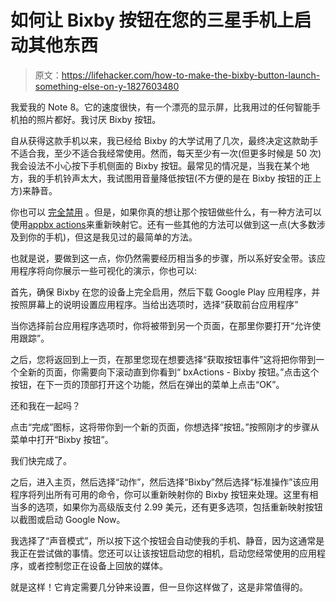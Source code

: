# 如何让 Bixby 按钮在您的三星手机上启动其他东西

> 原文：<https://lifehacker.com/how-to-make-the-bixby-button-launch-something-else-on-y-1827603480>

我爱我的 Note 8。它的速度很快，有一个漂亮的显示屏，比我用过的任何智能手机拍的照片都好。我讨厌 Bixby 按钮。



自从获得这款手机以来，我已经给 Bixby 的大学试用了几次，最终决定这款助手不适合我，至少不适合我经常使用。然而，每天至少有一次(但更多时候是 50 次)我会设法不小心按下手机侧面的 Bixby 按钮。最常见的情况是，当我在某个地方，我的手机铃声太大，我试图用音量降低按钮(不方便的是在 Bixby 按钮的正上方)来静音。

你也可以 [完全禁用](https://lifehacker.com/how-to-disable-the-bixby-button-on-your-galaxy-s8-or-no-1819043354) 。但是，如果你真的想让那个按钮做些什么，有一种方法可以使用[appbx actions](https://play.google.com/store/apps/details?id=com.jamworks.bxactions&hl=en_US)来重新映射它。还有一些其他的方法可以做到这一点(大多数涉及到你的手机)，但这是我见过的最简单的方法。

也就是说，要做到这一点，你仍然需要经历相当多的步骤，所以系好安全带。该应用程序将向你展示一些可视化的演示，你也可以:

首先，确保 Bixby 在您的设备上完全启用，然后下载 Google Play 应用程序，并按照屏幕上的说明设置应用程序。当给出选项时，选择“获取前台应用程序”

当你选择前台应用程序选项时，你将被带到另一个页面，在那里你要打开“允许使用跟踪”。

之后，您将返回到上一页，在那里您现在想要选择“获取按钮事件”这将把你带到一个全新的页面，你需要向下滚动直到你看到“ bxActions - Bixby 按钮。”点击这个按钮，在下一页的顶部打开这个功能，然后在弹出的菜单上点击“OK”。

还和我在一起吗？

点击“完成”图标，这将带你到一个新的页面，你想选择“按钮。”按照刚才的步骤从菜单中打开“Bixby 按钮”。

我们快完成了。

之后，进入主页，然后选择“动作”，然后选择“Bixby”然后选择“标准操作”该应用程序将列出所有可用的命令，你可以重新映射你的 Bixby 按钮来处理。这里有相当多的选项，如果你为高级版支付 2.99 美元，还有更多选项，包括重新映射按钮以截图或启动 Google Now。

我选择了“声音模式”，所以按下这个按钮会自动使我的手机、静音，因为这通常是我正在尝试做的事情。您还可以让该按钮启动您的相机，启动您经常使用的应用程序，或者控制您正在设备上回放的媒体。

就是这样！它肯定需要几分钟来设置，但一旦你这样做了，这是非常值得的。